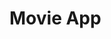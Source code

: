 # Movie App

[![<fghilmany>](https://circleci.com/gh/fghilmany/MovieApp-CleanArchitecture.svg?style=svg)](https://circleci.com/gh/fghilmany/MovieApp-CleanArchitecture)
